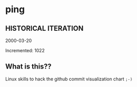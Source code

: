 # ping

## HISTORICAL ITERATION
2000-03-20

Incremented: 1022

## What is this?? 
Linux skills to hack the github commit visualization chart `;-)`
